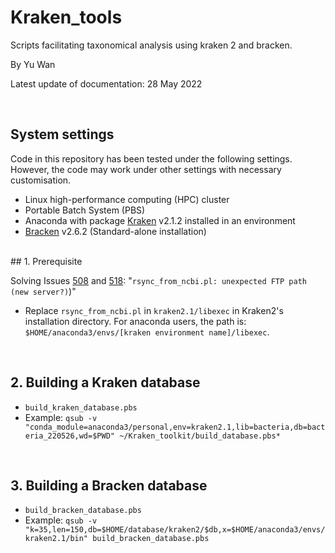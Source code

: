 # Kraken\_tools
Scripts facilitating taxonomical analysis using kraken 2 and bracken.

By Yu Wan

Latest update of documentation: 28 May 2022

<br/>

## System settings

Code in this repository has been tested under the following settings. However, the code may work under other settings with necessary customisation.

- Linux high-performance computing (HPC) cluster
- Portable Batch System (PBS)
- Anaconda with package [Kraken](https://github.com/DerrickWood/kraken2) v2.1.2 installed in an environment
- [Bracken](https://github.com/jenniferlu717/Bracken) v2.6.2 (Standard-alone installation)
<br/>
## 1. Prerequisite

Solving Issues [508](https://github.com/DerrickWood/kraken2/issues/508) and [518](https://github.com/DerrickWood/kraken2/issues/518): "`rsync_from_ncbi.pl: unexpected FTP path (new server?)`)"

- Replace `rsync_from_ncbi.pl` in `kraken2.1/libexec` in Kraken2's installation directory. For anaconda users, the path is: `$HOME/anaconda3/envs/[kraken environment name]/libexec`.

<br/>

## 2. Building a Kraken database

- `build_kraken_database.pbs`
- Example: `qsub -v "conda_module=anaconda3/personal,env=kraken2.1,lib=bacteria,db=bacteria_220526,wd=$PWD" ~/Kraken_toolkit/build_database.pbs*`

<br/>

## 3. Building a Bracken database

- `build_bracken_database.pbs`
- Example: `qsub -v "k=35,len=150,db=$HOME/database/kraken2/$db,x=$HOME/anaconda3/envs/kraken2.1/bin" build_bracken_database.pbs`

<br/>